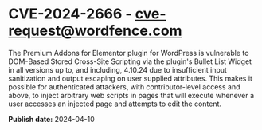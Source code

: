 # CVE-2024-2666 - cve-request@wordfence.com

The Premium Addons for Elementor plugin for WordPress is vulnerable to DOM-Based Stored Cross-Site Scripting via the plugin's Bullet List Widget in all versions up to, and including, 4.10.24 due to insufficient input sanitization and output escaping on user supplied attributes. This makes it possible for authenticated attackers, with contributor-level access and above, to inject arbitrary web scripts in pages that will execute whenever a user accesses an injected page and attempts to edit the content.

**Publish date:** 2024-04-10
